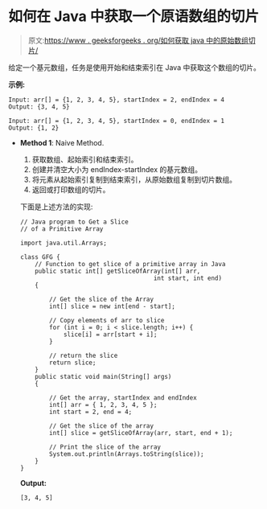 # 如何在 Java 中获取一个原语数组的切片

> 原文:[https://www . geeksforgeeks . org/如何获取 java 中的原始数组切片/](https://www.geeksforgeeks.org/how-to-get-slice-of-a-primitive-array-in-java/)

给定一个基元数组，任务是使用开始和结束索引在 Java 中获取这个数组的切片。

**示例:**

```
Input: arr[] = {1, 2, 3, 4, 5}, startIndex = 2, endIndex = 4
Output: {3, 4, 5}

Input: arr[] = {1, 2, 3, 4, 5}, startIndex = 0, endIndex = 1
Output: {1, 2}

```

*   **Method 1**: Naive Method.
    1.  获取数组、起始索引和结束索引。
    2.  创建并清空大小为 endIndex-startIndex 的基元数组。
    3.  将元素从起始索引复制到结束索引，从原始数组复制到切片数组。
    4.  返回或打印数组的切片。

    下面是上述方法的实现:

    ```
    // Java program to Get a Slice
    // of a Primitive Array

    import java.util.Arrays;

    class GFG {
        // Function to get slice of a primitive array in Java
        public static int[] getSliceOfArray(int[] arr, 
                                         int start, int end)
        {

            // Get the slice of the Array
            int[] slice = new int[end - start];

            // Copy elements of arr to slice
            for (int i = 0; i < slice.length; i++) {
                slice[i] = arr[start + i];
            }

            // return the slice
            return slice;
        }
        public static void main(String[] args)
        {

            // Get the array, startIndex and endIndex
            int[] arr = { 1, 2, 3, 4, 5 };
            int start = 2, end = 4;

            // Get the slice of the array
            int[] slice = getSliceOfArray(arr, start, end + 1);

            // Print the slice of the array
            System.out.println(Arrays.toString(slice));
        }
    }
    ```

    **Output:**

    ```
    [3, 4, 5]

    ```
